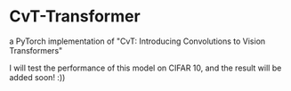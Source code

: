 # CvT-Transformer
a PyTorch implementation of "CvT: Introducing Convolutions to Vision Transformers"

I will test the performance of this model on CIFAR 10, and the result will be added soon! :))
